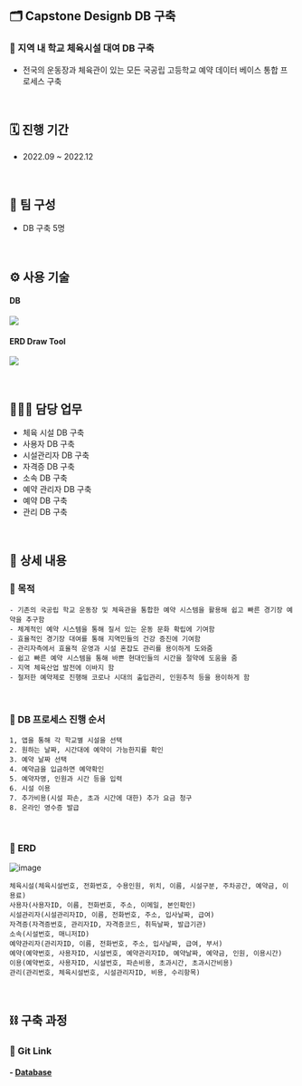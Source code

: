 ## 🗂 Capstone Designb DB 구축
### 📌 지역 내 학교 체육시설 대여 DB 구축
- 전국의 운동장과 체육관이 있는 모든 국공립 고등학교 예약 데이터 베이스 통합 프로세스 구축

</br>

## 🗓️ 진행 기간
- 2022.09 ~ 2022.12

</br>

## 👥 팀 구성
- DB 구축 5명

</br>

## ⚙️ 사용 기술
#### DB
<img src="https://img.shields.io/badge/mysql-4479A1?style=for-the-badge&logo=mysql&logoColor=white">  <!--mysql-->

#### ERD Draw Tool
<img src="https://img.shields.io/badge/Drawio-000000?style=for-the-badge&logo=Drawio&logoColor=white"> <!--Drawio-->

</br>

## 🙋🏻‍♂️ 담당 업무
- 체육 시설 DB 구축
- 사용자 DB 구축
- 시설관리자 DB 구축
- 자격증 DB 구축
- 소속 DB 구축
- 예약 관리자 DB 구축
- 예약 DB 구축
- 관리 DB 구축

</br>

## 📝 상세 내용
### 📌 목적
```
- 기존의 국공립 학교 운동장 및 체육관을 통합한 예약 시스템을 활용해 쉽고 빠른 경기장 예약을 추구함 
- 체계적인 예약 시스템을 통해 질서 있는 운동 문화 확립에 기여함 
- 효율적인 경기장 대여를 통해 지역민들의 건강 증진에 기여함 
- 관리자측에서 효율적 운영과 시설 혼잡도 관리를 용이하게 도와줌 
- 쉽고 빠른 예약 시스템을 통해 바쁜 현대인들의 시간을 절약에 도움을 줌 
- 지역 체육산업 발전에 이바지 함 
- 철저한 예약제로 진행해 코로나 시대의 출입관리, 인원추적 등을 용이하게 함
```

</br>

### 📌 DB 프로세스 진행 순서
```
1, 앱을 통해 각 학교별 시설을 선택
2. 원하는 날짜, 시간대에 예약이 가능한지를 확인
3. 예약 날짜 선택
4. 예약금을 입금하면 예약확인
5. 예약자명, 인원과 시간 등을 입력
6. 시설 이용
7. 추가비용(시설 파손, 초과 시간에 대한) 추가 요금 청구
8. 온라인 영수증 발급 
```

</br>

### 📌 ERD
![image](https://user-images.githubusercontent.com/117608997/215844304-72ffa407-267a-48f9-bbe6-a44565b15da6.png)
```
체육시설(체육시설번호, 전화번호, 수용인원, 위치, 이름, 시설구분, 주차공간, 예약금, 이용료)
사용자(사용자ID, 이름, 전화번호, 주소, 이메일, 본인확인)
시설관리자(시설관리자ID, 이름, 전화번호, 주소, 입사날짜, 급여)
자격증(자격증번호, 관리자ID, 자격증코드, 취득날짜, 발급기관)
소속(시설번호, 매니저ID)
예약관리자(관리자ID, 이름, 전화번호, 주소, 입사날짜, 급여, 부서)
예약(예약번호, 사용자ID, 시설번호, 예약관리자ID, 예약날짜, 예약금, 인원, 이용시간)
이용(예약번호, 사용자ID, 시설번호, 파손비용, 초과시간, 초과시간비용)
관리(관리번호, 체육시설번호, 시설관리자ID, 비용, 수리항목)
```

</br>

## ⛓️ 구축 과정
### 🔗 Git Link
#### - [Database](https://github.com/signaturejinn/DB_Capstone_Design/tree/main/Database)
